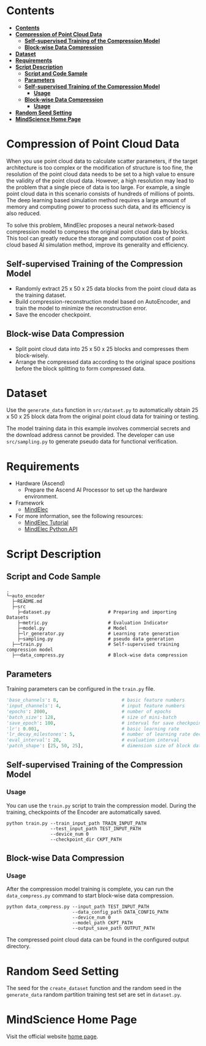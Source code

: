 # **Contents**

- [**Contents**](#contents)
- [**Compression of Point Cloud Data**](#compression-of-point-cloud-data)
    - [**Self-supervised Training of the Compression Model**](#self-supervised-training-of-the-compression-model)
    - [**Block-wise Data Compression**](#block-wise-data-compression)
- [**Dataset**](#dataset)
- [**Requirements**](#requirements)
- [**Script Description**](#script-description)
    - [**Script and Code Sample**](#script-and-code-sample)
    - [**Parameters**](#parameters)
    - [**Self-supervised Training of the Compression Model**](#self-supervised-training-of-the-compression-model-1)
        - [**Usage**](#usage)
    - [**Block-wise Data Compression**](#block-wise-data-compression-1)
        - [**Usage**](#usage-1)
- [**Random Seed Setting**](#random-seed-setting)
- [**MindScience Home Page**](#mindscience-home-page)

# **Compression of Point Cloud Data**

When you use point cloud data to calculate scatter parameters, if the target architecture is too complex or the modification of structure is too fine, the resolution of the point cloud data needs to be set to a high value to ensure the validity of the point cloud data. However, a high resolution may lead to the problem that a single piece of data is too large. For example, a single point cloud data in this scenario consists of hundreds of millions of points. The deep learning based simulation method requires a large amount of memory and computing power to process such data, and its efficiency is also reduced.

To solve this problem, MindElec proposes a neural network-based compression model to compress the original point cloud data by blocks. This tool can greatly reduce the storage and computation cost of point cloud based AI simulation method, improve its generality and efficiency.

## **Self-supervised Training of the Compression Model**

- Randomly extract 25 x 50 x 25 data blocks from the point cloud data as the training dataset.
- Build compression-reconstruction model based on AutoEncoder, and train the model to minimize the reconstruction error.
- Save the encoder checkpoint.

## **Block-wise Data Compression**

- Split point cloud data into 25 x 50 x 25 blocks and compresses them block-wisely.
- Arrange the compressed data according to the original space positions before the block splitting to form compressed data.

# **Dataset**

Use the `generate_data` function in `src/dataset.py` to automatically obtain 25 x 50 x 25 block data from the original point cloud data for training or testing.

The model training data in this example involves commercial secrets and the download address cannot be provided. The developer can use `src/sampling.py` to generate pseudo data for functional verification.

# **Requirements**

- Hardware (Ascend)
    - Prepare the Ascend AI Processor to set up the hardware environment.
- Framework
    - [MindElec](https://gitee.com/mindspore/mindscience/tree/master/MindElec)
- For more information, see the following resources:
    - [MindElec Tutorial](https://www.mindspore.cn/mindscience/docs/en/master/mindelec/intro_and_install.html)
    - [MindElec Python API](https://www.mindspore.cn/mindscience/docs/en/master/mindelec.html)

# **Script Description**

## **Script and Code Sample**

```path
.
└─auto_encoder
  ├─README.md
  ├─src
    ├─dataset.py                     # Preparing and importing Datasets
    ├─metric.py                      # Evaluation Indicator
    ├─model.py                       # Model
    ├─lr_generator.py                # Learning rate generation
    ├─sampling.py                    # pseudo data generation
  ├──train.py                        # Self-supervised training compression model
  ├──data_compress.py                # Block-wise data compression
```

## **Parameters**

Training parameters can be configured in the `train.py` file.

```python
'base_channels': 8,                       # basic feature numbers
'input_channels': 4,                      # input feature numbers
'epochs': 2000,                           # number of epochs
'batch_size': 128,                        # size of mini-batch
'save_epoch': 100,                        # interval for save checkpoints
'lr': 0.001,                              # basic learning rate
'lr_decay_milestones': 5,                 # number of learning rate decays
'eval_interval': 20,                      # evaluation interval
'patch_shape': [25, 50, 25],              # dimension size of block data
```

## **Self-supervised Training of the Compression Model**

### **Usage**

You can use the `train.py` script to train the compression model. During the training, checkpoints of the Encoder are automatically saved.

``` shell
python train.py --train_input_path TRAIN_INPUT_PATH
                --test_input_path TEST_INPUT_PATH
                --device_num 0
                --checkpoint_dir CKPT_PATH
```

## **Block-wise Data Compression**

### **Usage**

After the compression model training is complete, you can run the `data_compress.py` command to start block-wise data compression.

``` shell
python data_compress.py --input_path TEST_INPUT_PATH
                        --data_config_path DATA_CONFIG_PATH
                        --device_num 0
                        --model_path CKPT_PATH
                        --output_save_path OUTPUT_PATH
```

The compressed point cloud data can be found in the configured output directory.

# **Random Seed Setting**

The seed for the `create_dataset` function and the random seed in the `generate_data` random partition training test set are set in `dataset.py`.

# **MindScience Home Page**

Visit the official website [home page](https://gitee.com/mindspore/mindscience).
